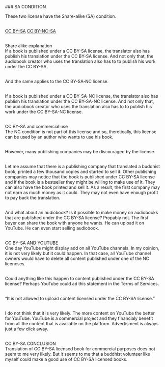 <div id="sa-condition" markdown="1">
### SA CONDITION
</div>

These two license have the Share-alike (SA) condition. <br><br>

[CC BY-SA](https://creativecommons.org/licenses/by-sa/4.0/)
[CC BY-NC-SA](https://creativecommons.org/licenses/by-nc-sa/4.0/)<br><br>

<div class="underline"> Share alike explanation </div>
If a book is published under a CC BY-SA license, the translator also has publish his translation under the CC BY-SA license. And not only that, the audiobook creator who uses the translation also has to to publish his work under the CC BY-SA.<br><br>

And the same applies to the CC BY-SA-NC license.<br><br>

If a book is published under a CC BY-SA-NC license, the translator also has publish his translation under the CC BY-SA-NC license. And not only that, the audiobook creator who uses the translation also has to to publish his work under the CC BY-SA-NC license.<br><br>

<div class="underline">CC BY-SA and commercial use</div>
The NC condition is not part of this license and so, theretically, this license can be used by an author who wants to use his book.<br><br>

However, many publishing companies may be discouraged by the license.<br><br>

Let me assume that there is a publishing company that translated a buddhist book, printed a few thousand copies and started to sell it. Other publishing companies may notice that the book is published under CC BY-SA license and if the book is a bestseller they might be willing to make use of it. They can also have the book printed and sell it. As a result, the first company may not earn as much money as it could. They may not even have enough profit to pay back the translation.<br><br>

And what about an audiobook? Is it possible to make money on audiobooks that are published under the CC BY-SA license? Propably not. The first buyer can share the book with anyone he wants. He can upload it on YouTube. He can even start selling audiobook.<br><br>

<div class="underline">CC BY-SA AND YOUTUBE</div>
One day YouTube might display add on all YouTube channels. In my opinion, it is not very likely but it could happen. In that case, all YouTube channel owners would have to delete all content published under one of the NC licencses.<br><br>

Could anything like this happen to content published under the CC BY-SA license? Perhaps YouTube could ad this statement in the Terms of Services.<br><br>

“It is not allowed to upload content licensed under the CC BY-SA license.”<br><br>

I do not think that it is very likely. The more content on YouTube the better for YouTube. YouTube is a commercial project and they financialy benefit from all the content that is available on the platform. Advertisment is always just a few click away.<br><br>

<div class="underline">CC BY-SA CONCLUSION</div>
Translation of CC BY-SA licensed book for commercial purposes does not seem to me very likely. But it seems to me that a buddhist volunteer like myself could make a good use of CC BY-SA licensed books. <br><br>
